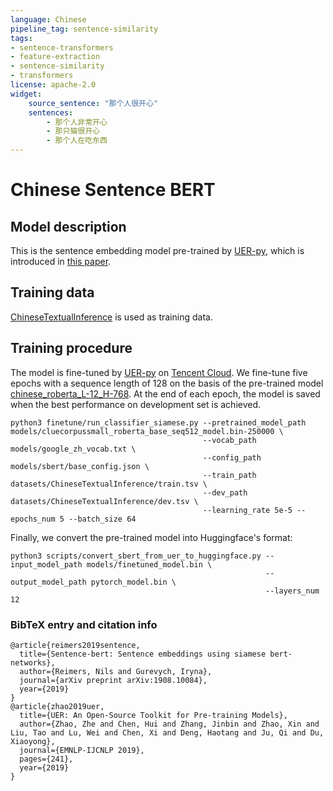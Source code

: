 ```yaml
---
language: Chinese
pipeline_tag: sentence-similarity
tags:
- sentence-transformers
- feature-extraction
- sentence-similarity
- transformers
license: apache-2.0
widget:
    source_sentence: "那个人很开心"
    sentences:
        - 那个人非常开心
        - 那只猫很开心
        - 那个人在吃东西
---
```


# Chinese Sentence BERT

## Model description

This is the sentence embedding model pre-trained by [UER-py](https://github.com/dbiir/UER-py/), which is introduced in [this paper](https://arxiv.org/abs/1909.05658).

## Training data

[ChineseTextualInference](https://github.com/liuhuanyong/ChineseTextualInference/) is used as training data. 

## Training procedure

The model is fine-tuned by [UER-py](https://github.com/dbiir/UER-py/) on [Tencent Cloud](https://cloud.tencent.com/). We fine-tune five epochs with a sequence length of 128 on the basis of the pre-trained model [chinese_roberta_L-12_H-768](https://huggingface.co/uer/chinese_roberta_L-12_H-768). At the end of each epoch, the model is saved when the best performance on development set is achieved.

```
python3 finetune/run_classifier_siamese.py --pretrained_model_path models/cluecorpussmall_roberta_base_seq512_model.bin-250000 \
                                           --vocab_path models/google_zh_vocab.txt \
                                           --config_path models/sbert/base_config.json \
                                           --train_path datasets/ChineseTextualInference/train.tsv \
                                           --dev_path datasets/ChineseTextualInference/dev.tsv \
                                           --learning_rate 5e-5 --epochs_num 5 --batch_size 64
```

Finally, we convert the pre-trained model into Huggingface's format:

```
python3 scripts/convert_sbert_from_uer_to_huggingface.py --input_model_path models/finetuned_model.bin \                                                                
                                                         --output_model_path pytorch_model.bin \                                                                                            
                                                         --layers_num 12
```

### BibTeX entry and citation info

```
@article{reimers2019sentence,
  title={Sentence-bert: Sentence embeddings using siamese bert-networks},
  author={Reimers, Nils and Gurevych, Iryna},
  journal={arXiv preprint arXiv:1908.10084},
  year={2019}
}
@article{zhao2019uer,
  title={UER: An Open-Source Toolkit for Pre-training Models},
  author={Zhao, Zhe and Chen, Hui and Zhang, Jinbin and Zhao, Xin and Liu, Tao and Lu, Wei and Chen, Xi and Deng, Haotang and Ju, Qi and Du, Xiaoyong},
  journal={EMNLP-IJCNLP 2019},
  pages={241},
  year={2019}
}
```